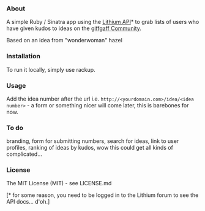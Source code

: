 ### About
A simple Ruby / Sinatra app using the [Lithium API](https://lithosphere.lithium.com/t5/rest-api/bd-p/developers-rest-api?leaf-id=Message.kudos.givers#Message.kudos.givers)* to grab lists of users who have given kudos to ideas on the [giffgaff Community](http://community.giffgaff.com/t5/Submit-Great-giffgaff-Ideas/).

Based on an idea from "wonderwoman" hazel

### Installation
To run it locally, simply use rackup. 

### Usage
Add the idea number after the url i.e. ``http://<yourdomain.com>/idea/<idea number>`` - a form or something nicer will come later, this is barebones for now.

### To do
branding, form for submitting numbers, search for ideas, link to user profiles, ranking of ideas by kudos, wow this could get all kinds of complicated...

### License
The MIT License (MIT) - see LICENSE.md


[\* for some reason, you need to be logged in to the Lithium forum to see the API docs... d'oh.]